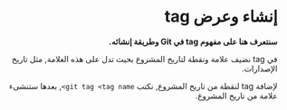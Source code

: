 <div  dir="rtl">

# إنشاء وعرض tag

**سنتعرف هنا على مفهوم tag في Git وطريقة إنشائه.**

في tag نضيف علامة ونقطة لتاريخ المشروع بحيث تدل على هذه العلامة, مثل تاريخ الإصدارات.

لإضافة tag لنقطة من تاريخ المشروع, نكتب `git tag <tag name>`, بعدها ستنشىء علامة من تاريخ المشروع.

 </div>